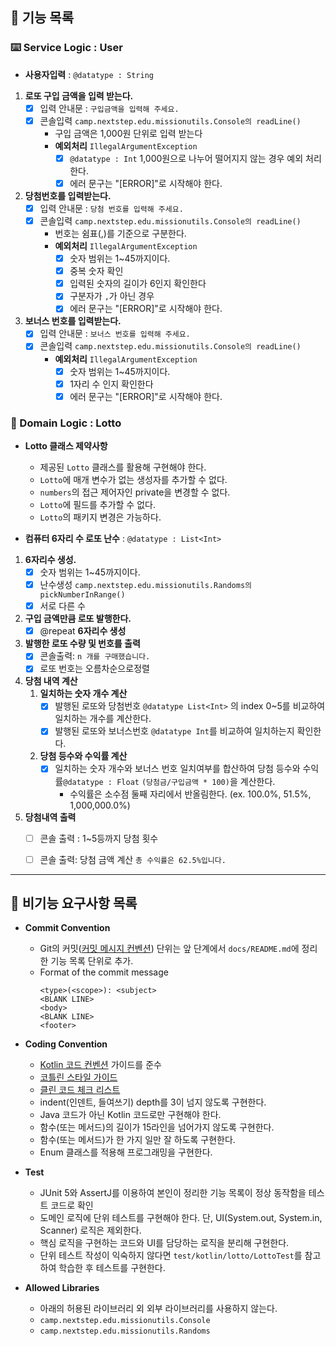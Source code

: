 ## 🚀 기능 목록

### ⌨️ Service Logic : User
- **사용자입력** : `@datatype : String`
1. **로또 구입 금액을 입력 받는다.**
   - [x] 입력 안내문 : `구입금액을 입력해 주세요.`
   - [x] 콘솔입력 `camp.nextstep.edu.missionutils.Console의 readLine()`
     -  구입 금액은 1,000원 단위로 입력 받는다
     -  **예외처리** `IllegalArgumentException`
        - [x] `@datatype : Int` 1,000원으로 나누어 떨어지지 않는 경우 예외 처리한다.
        - [x] 에러 문구는 "[ERROR]"로 시작해야 한다.
    
2. **당첨번호를 입력받는다.**
   - [x] 입력 안내문 : `당첨 번호를 입력해 주세요.`
   - [x] 콘솔입력 `camp.nextstep.edu.missionutils.Console의 readLine()`
     -  번호는 쉼표(,)를 기준으로 구분한다.
     -  **예외처리** `IllegalArgumentException`
          - [x] 숫자 범위는 1~45까지이다.
          - [x] 중복 숫자 확인
          - [x] 입력된 숫자의 길이가 6인지 확인한다
          - [x] 구분자가 `,`가 아닌 경우
          - [x] 에러 문구는 "[ERROR]"로 시작해야 한다.
3. **보너스 번호를 입력받는다.**
   - [x] 입력 안내문 : `보너스 번호를 입력해 주세요.`
   - [x] 콘솔입력 `camp.nextstep.edu.missionutils.Console의 readLine()`
     -  **예외처리** `IllegalArgumentException`
          - [x] 숫자 범위는 1~45까지이다.
          - [x] 1자리 수 인지 확인한다
          - [x] 에러 문구는 "[ERROR]"로 시작해야 한다.

### 🧮 Domain Logic : Lotto
- **Lotto 클래스 제약사항**
  - 제공된 `Lotto` 클래스를 활용해 구현해야 한다.
  - `Lotto`에 매개 변수가 없는 생성자를 추가할 수 없다.
  - `numbers`의 접근 제어자인 private을 변경할 수 없다.
  - `Lotto`에 필드를 추가할 수 없다.
  - `Lotto`의 패키지 변경은 가능하다.

- **컴퓨터 6자리 수 로또 난수** : `@datatype : List<Int>`

1. **6자리수 생성.**
    - [x] 숫자 범위는 1~45까지이다.
    - [x] 난수생성 `camp.nextstep.edu.missionutils.Randoms의 pickNumberInRange()`
    - [x] 서로 다른 수
2. **구입 금액만큼 로또 발행한다.**
   - [x] @repeat **6자리수 생성**
3. **발행한 로또 수량 및 번호를 출력**
   - [x]  콘솔출력: `n 개를 구매했습니다.`
   - [x]  로또 번호는 오름차순으로정렬
4. **당첨 내역 계산**
   1. **일치하는 숫자 개수 계산**
      - [x] 발행된 로또와 당첨번호 `@datatype List<Int>` 의 index 0~5를 비교하여 일치하는 개수를 계산한다.
      - [x] 발행된 로또와 보너스번호 `@datatype Int`를 비교하여 일치하는지 확인한다.
   2. **당첨 등수와 수익률 계산** 
       - [x] 일치하는 숫자 개수와 보너스 번호 일치여부를 합산하여 당첨 등수와 수익률`@datatype : Float` `(당첨금/구입금액 * 100)`을 계산한다.
         - 수익률은 소수점 둘째 자리에서 반올림한다. (ex. 100.0%, 51.5%, 1,000,000.0%)
5. **당첨내역 출력**
   - [ ] 콘솔 출력 : 1~5등까지 당첨 횟수
   - [ ] 콘솔 출력: 당첨 금액 계산 `총 수익률은 62.5%입니다.`


---
## 📌 비기능 요구사항 목록
- **Commit Convention**
  - Git의 커밋([커밋 메시지 컨벤션](https://gist.github.com/stephenparish/9941e89d80e2bc58a153)) 단위는 앞 단계에서 `docs/README.md`에 정리한 기능 목록 단위로 추가.
  - Format of the commit message
    ```
    <type>(<scope>): <subject>
    <BLANK LINE>
    <body>
    <BLANK LINE>
    <footer>
    ```

- **Coding Convention**
  - [Kotlin 코드 컨벤션](https://github.com/woowacourse/woowacourse-docs/tree/main/styleguide/kotlin) 가이드를 준수
  - [코틀린 스타일 가이드](https://developer.android.com/kotlin/style-guide?hl=ko)
  - [클린 코드 체크 리스트](https://github.com/woowacourse/woowacourse-docs/blob/main/cleancode/pr_checklist.md) 
  - indent(인덴트, 들여쓰기) depth를 3이 넘지 않도록 구현한다.
  - Java 코드가 아닌 Kotlin 코드로만 구현해야 한다.
  - 함수(또는 메서드)의 길이가 15라인을 넘어가지 않도록 구현한다.
  - 함수(또는 메서드)가 한 가지 일만 잘 하도록 구현한다.
  - Enum 클래스를 적용해 프로그래밍을 구현한다.

- **Test**
  - JUnit 5와 AssertJ를 이용하여 본인이 정리한 기능 목록이 정상 동작함을 테스트 코드로 확인
  - 도메인 로직에 단위 테스트를 구현해야 한다. 단, UI(System.out, System.in, Scanner) 로직은 제외한다.
  - 핵심 로직을 구현하는 코드와 UI를 담당하는 로직을 분리해 구현한다.
  - 단위 테스트 작성이 익숙하지 않다면 `test/kotlin/lotto/LottoTest`를 참고하여 학습한 후 테스트를 구현한다.
- **Allowed Libraries**
  - 아래의 허용된 라이브러리 외 외부 라이브러리를 사용하지 않는다.
  - `camp.nextstep.edu.missionutils.Console`
  - `camp.nextstep.edu.missionutils.Randoms`